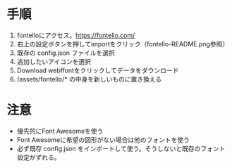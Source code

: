 # 手順
1. fontelloにアクセス。https://fontello.com/
2. 右上の設定ボタンを押してimportをクリック（fontello-README.png参照）
3. 既存の config.json ファイルを選択
4. 追加したいアイコンを選択
5. Download webffontをクリックしてデータをダウンロード
6. /assets/fontello/* の中身を新しいものに置き換える

# 注意
- 優先的にFont Awesomeを使う
- Font Awesomeに希望の図形がない場合は他のフォントを使う
- 必ず既存 config.json をインポートして使う。そうしないと既存のフォント設定がずれる。